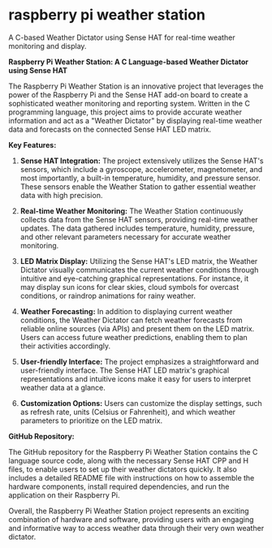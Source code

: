 # raspberry pi weather station

A C-based Weather Dictator using Sense HAT for real-time weather monitoring and display.

**Raspberry Pi Weather Station: A C Language-based Weather Dictator using Sense HAT**

The Raspberry Pi Weather Station is an innovative project that leverages the power of the Raspberry Pi and the Sense HAT add-on board to create a sophisticated weather monitoring and reporting system. Written in the C programming language, this project aims to provide accurate weather information and act as a "Weather Dictator" by displaying real-time weather data and forecasts on the connected Sense HAT LED matrix.

**Key Features:**

1. **Sense HAT Integration:** The project extensively utilizes the Sense HAT's sensors, which include a gyroscope, accelerometer, magnetometer, and most importantly, a built-in temperature, humidity, and pressure sensor. These sensors enable the Weather Station to gather essential weather data with high precision.

2. **Real-time Weather Monitoring:** The Weather Station continuously collects data from the Sense HAT sensors, providing real-time weather updates. The data gathered includes temperature, humidity, pressure, and other relevant parameters necessary for accurate weather monitoring.

3. **LED Matrix Display:** Utilizing the Sense HAT's LED matrix, the Weather Dictator visually communicates the current weather conditions through intuitive and eye-catching graphical representations. For instance, it may display sun icons for clear skies, cloud symbols for overcast conditions, or raindrop animations for rainy weather.

4. **Weather Forecasting:** In addition to displaying current weather conditions, the Weather Dictator can fetch weather forecasts from reliable online sources (via APIs) and present them on the LED matrix. Users can access future weather predictions, enabling them to plan their activities accordingly.

5. **User-friendly Interface:** The project emphasizes a straightforward and user-friendly interface. The Sense HAT LED matrix's graphical representations and intuitive icons make it easy for users to interpret weather data at a glance.

6. **Customization Options:** Users can customize the display settings, such as refresh rate, units (Celsius or Fahrenheit), and which weather parameters to prioritize on the LED matrix.

**GitHub Repository:**

The GitHub repository for the Raspberry Pi Weather Station contains the C language source code, along with the necessary Sense HAT CPP and H files, to enable users to set up their weather dictators quickly. It also includes a detailed README file with instructions on how to assemble the hardware components, install required dependencies, and run the application on their Raspberry Pi.

Overall, the Raspberry Pi Weather Station project represents an exciting combination of hardware and software, providing users with an engaging and informative way to access weather data through their very own weather dictator.
